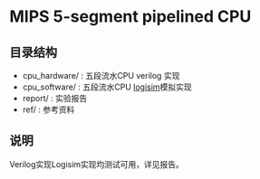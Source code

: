 # MIPS 5-segment pipelined CPU

## 目录结构
* cpu_hardware/ : 五段流水CPU verilog 实现
* cpu_software/ : 五段流水CPU [logisim](http://www.cburch.com/logisim/)模拟实现
* report/ : 实验报告
* ref/ : 参考资料

## 说明
Verilog实现Logisim实现均测试可用，详见报告。


